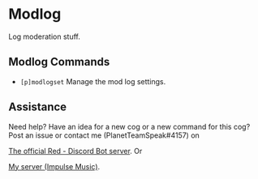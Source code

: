 # Modlog
Log moderation stuff.

## Modlog Commands
- `[p]modlogset` Manage the mod log settings.

## Assistance
Need help? Have an idea for a new cog or a new command for this cog?
Post an issue or contact me (PlanetTeamSpeak#4157) on 

[The official Red - Discord Bot server](https://discord.gg/geqnqEP). Or

[My server (Impulse Music)](https://discord.gg/tzsmCyk).
